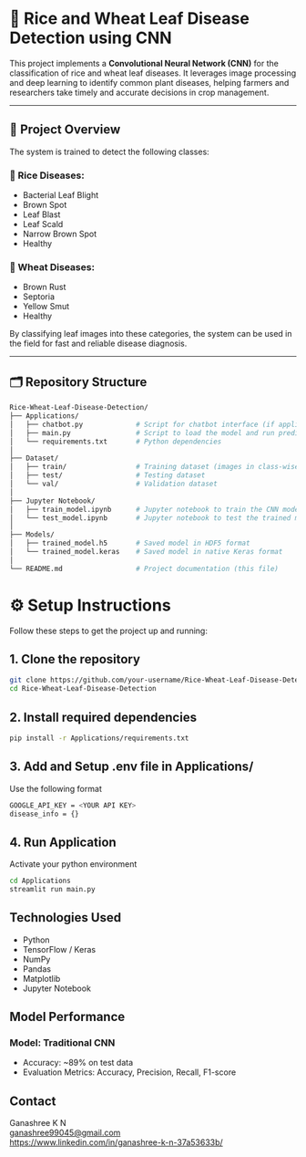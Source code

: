 # 🌾 Rice and Wheat Leaf Disease Detection using CNN

This project implements a **Convolutional Neural Network (CNN)** for the classification of rice and wheat leaf diseases. It leverages image processing and deep learning to identify common plant diseases, helping farmers and researchers take timely and accurate decisions in crop management.

---

## 📌 Project Overview

The system is trained to detect the following classes:

### 🌾 Rice Diseases:
- Bacterial Leaf Blight
- Brown Spot
- Leaf Blast
- Leaf Scald
- Narrow Brown Spot
- Healthy

### 🌿 Wheat Diseases:
- Brown Rust
- Septoria
- Yellow Smut
- Healthy

By classifying leaf images into these categories, the system can be used in the field for fast and reliable disease diagnosis.

---

## 🗂️ Repository Structure

```bash
Rice-Wheat-Leaf-Disease-Detection/
├── Applications/
│   ├── chatbot.py             # Script for chatbot interface (if applicable)
│   ├── main.py                # Script to load the model and run predictions
│   └── requirements.txt       # Python dependencies
│
├── Dataset/
│   ├── train/                 # Training dataset (images in class-wise folders)
│   ├── test/                  # Testing dataset
│   └── val/                   # Validation dataset
│
├── Jupyter Notebook/
│   ├── train_model.ipynb      # Jupyter notebook to train the CNN model
│   └── test_model.ipynb       # Jupyter notebook to test the trained model
│
├── Models/
│   ├── trained_model.h5       # Saved model in HDF5 format
│   └── trained_model.keras    # Saved model in native Keras format
│
└── README.md                  # Project documentation (this file)
```

# ⚙️ Setup Instructions
Follow these steps to get the project up and running:

## 1. Clone the repository
```bash
git clone https://github.com/your-username/Rice-Wheat-Leaf-Disease-Detection.git
cd Rice-Wheat-Leaf-Disease-Detection
```

## 2. Install required dependencies
```bash
pip install -r Applications/requirements.txt
```

## 3. Add and Setup .env file in Applications/
Use the following format
```bash
GOOGLE_API_KEY = <YOUR API KEY>
disease_info = {}
```

## 4. Run Application
Activate your python environment
```bash
cd Applications
streamlit run main.py
```

## Technologies Used
- Python
- TensorFlow / Keras
- NumPy
- Pandas
- Matplotlib
- Jupyter Notebook

## Model Performance
### Model: Traditional CNN
- Accuracy: ~89% on test data
- Evaluation Metrics: Accuracy, Precision, Recall, F1-score

## Contact
Ganashree K N  
ganashree99045@gmail.com  
https://www.linkedin.com/in/ganashree-k-n-37a53633b/  
